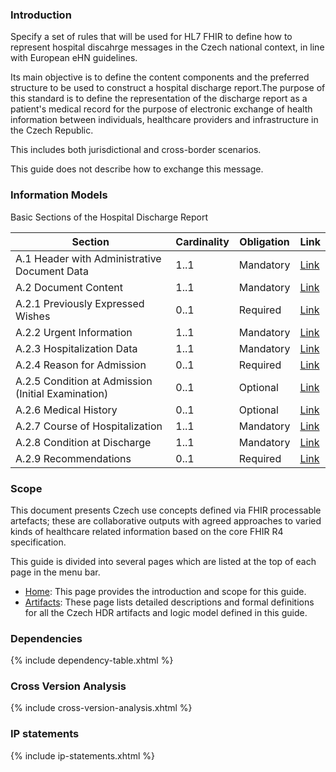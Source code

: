 ### Introduction 
Specify a set of rules that will be used for HL7 FHIR to define how to represent hospital discahrge messages in the Czech national context, in line with European eHN guidelines.

Its main objective is to define the content components and the preferred structure to be used to construct a hospital discharge report.The purpose of this standard is to define the representation of the discharge report as a patient's medical record for the purpose of electronic exchange of health information between individuals, healthcare providers and infrastructure in the Czech Republic. 

This includes both jurisdictional and cross-border scenarios.

This guide does not describe how to exchange this message.

### Information Models

Basic Sections of the Hospital Discharge Report

| Section |	Cardinality	| Obligation | Link |
| - | - | - | - |
| A.1 Header with Administrative Document Data | 1..1 |	Mandatory | [Link](ConceptMap-advanceDirectives2FHIR-cz-hdr.html) |
| A.2 Document Content | 1..1 | Mandatory | [Link](ConceptMap-advanceDirectives2FHIR-cz-hdr.html) |
| A.2.1 Previously Expressed Wishes | 0..1 | Required | [Link](ConceptMap-advanceDirectives2FHIR-cz-hdr.html) |
| A.2.2 Urgent Information | 1..1 | Mandatory | [Link](ConceptMap-advanceDirectives2FHIR-cz-hdr.html) |
| A.2.3 Hospitalization Data | 1..1 | Mandatory | [Link](ConceptMap-advanceDirectives2FHIR-cz-hdr.html) |
| A.2.4 Reason for Admission | 0..1 | Required | [Link](ConceptMap-advanceDirectives2FHIR-cz-hdr.html) |
| A.2.5 Condition at Admission (Initial Examination) | 0..1 | Optional | [Link](ConceptMap-advanceDirectives2FHIR-cz-hdr.html) |
| A.2.6 Medical History | 0..1 | Optional | [Link](ConceptMap-advanceDirectives2FHIR-cz-hdr.html) |
| A.2.7 Course of Hospitalization| 1..1| Mandatory| [Link](ConceptMap-advanceDirectives2FHIR-cz-hdr.html) |
| A.2.8 Condition at Discharge|	1..1| Mandatory | [Link](ConceptMap-advanceDirectives2FHIR-cz-hdr.html) |
| A.2.9 Recommendations| 0..1 | Required | [Link](ConceptMap-advanceDirectives2FHIR-cz-hdr.html) |


### Scope
This document presents Czech use concepts defined via FHIR processable artefacts; these are collaborative outputs with agreed approaches to varied kinds of healthcare related information based on the core FHIR R4 specification.

This guide is divided into several pages which are listed at the top of each page in the menu bar.

- [Home](index.html): This page provides the introduction and scope for this guide.
- [Artifacts](artifacts.html): These page lists detailed descriptions and formal definitions for all the Czech HDR artifacts and logic model defined in this guide.


### Dependencies

{% include dependency-table.xhtml %}

### Cross Version Analysis

{% include cross-version-analysis.xhtml %}

### IP statements

{% include ip-statements.xhtml %}

